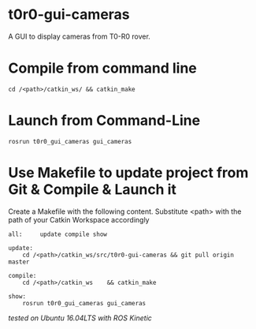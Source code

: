 # t0r0-gui-cameras

A GUI to display cameras from T0-R0 rover.

# Compile from command line
```
cd /<path>/catkin_ws/ && catkin_make
```

# Launch from Command-Line
```
rosrun t0r0_gui_cameras gui_cameras
```

# Use Makefile to update project from Git & Compile & Launch it

Create a Makefile with the following content. Substitute \<path\> with the path of your Catkin Workspace accordingly
```
all:	 update	compile	show

update:
	cd /<path>/catkin_ws/src/t0r0-gui-cameras && git pull origin master

compile:
	cd /<path>/catkin_ws	&& catkin_make

show:
	rosrun t0r0_gui_cameras gui_cameras
```

*tested on Ubuntu 16.04LTS with ROS Kinetic*
